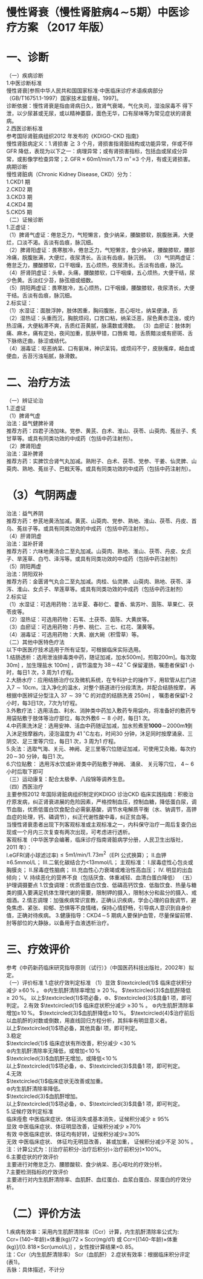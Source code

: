 # 慢性肾衰（慢性肾脏病$4\!\sim\!5$期）中医诊疗方案 （2017 年版）  
# 一、诊断  
（一）疾病诊断  
1.中医诊断标准  
慢性肾衰[参照中华人民共和国国家标准·中医临床诊疗术语疾病部分（GB/T16751.1-1997）国家技术监督局，1997]。  
诊断依据：慢性肾衰是指由肾病日久，致肾气衰竭，气化失司，湿浊尿毒不 得下泄，以少尿甚或无尿，或以精神萎靡，面色无华，口有尿味等为常见症状的肾衰病。  
2.西医诊断标准  
参考国际肾脏病组织2012 年发布的《KDIGO-CKD 指南》  
慢性肾脏病定义：1.肾损害$\geqq3$ 个月，肾损害指肾脏结构或功能异常，伴或不伴GFR 降低，表现为以下之一：病理异常；或有肾损害指标，包括血或尿成分异常，或影像学检查异常；$2.\mathrm{\,GFR}{\times}60\mathrm{m1/min}/1.73\mathrm{\,\,m}^{\circ}\!\equiv\!3$ 个月，有或无肾损害。  
病期诊断  
慢性肾脏病（Chronic Kidney Disease, CKD）分为：  
1.CKD1 期  
2.CKD2 期  
3.CKD3 期  
4.CKD4 期  
5.CKD5 期  
（二）证候诊断  
1.正虚证：  
（1）脾肾气虚证：倦怠乏力，气短懒言，食少纳呆，腰酸膝软，脘腹胀满，大便烂，口淡不渴。舌淡有齿痕，脉沉细。  
（2）脾肾阳虚证：畏寒肢冷，倦怠乏力，气短懒言，食少纳呆，腰酸膝软，腰部冷痛，脘腹胀满，大便烂，夜尿清长。舌淡有齿痕，脉沉弱。 （3）气阴两虚证：倦怠乏力，腰酸膝软，口干咽燥，五心烦热，夜尿清长。舌淡有齿痕，脉沉。  
（4）肝肾阴虚证：头晕，头痛，腰酸膝软，口干咽燥，五心烦热，大便干结，尿少色黄。舌淡红少苔，脉弦细或细数。  
（5）阴阳两虚证：畏寒肢冷，五心烦热，口干咽燥，腰酸膝软，夜尿清长，大便干结。舌淡有齿痕，脉沉细。  
2.标实证：  
（1）水湿证：面肢浮肿，肢体困重，胸闷腹胀，恶心呕吐，纳呆便溏，舌  
（2）湿热证：头重而沉，胸脘烦闷，口苦口粘，纳呆泛恶，尿色黄赤混浊，或灼热涩痛，大便粘滞不爽，舌质红苔黄腻，脉濡数或滑数。 （3）血瘀证：肢体刺痛、麻木，痛有定处，夜间加重，肌肤甲错，口唇紫 暗，舌质黯淡或有瘀斑、舌下脉络迂曲，脉涩或结代。  
（4）溺毒证：呕恶纳呆、口有氨味，神识呆钝，或烦闷不宁，皮肤瘙痒，衄血或便血，舌苔污浊垢腻，脉滑数。  
# 二、治疗方法  
（一）辨证论治  
1.正虚证  
（1）脾肾气虚  
治法：益气健脾补肾  
推荐方药：四君子汤加味。党参、黄芪、白术、淮山、茯苓、山萸肉、菟丝子、炙甘草等。或具有同类功效的中成药（包括中药注射剂）。  
（2）脾肾阳虚  
治法：温补脾肾  
推荐方药：实脾饮合肾气丸加减。熟附子、白术、茯苓、党参、干姜、仙灵脾、山萸肉、熟地、菟丝子、巴戟天等。或具有同类功效的中成药（包括中药注射剂）。  
# （3）气阴两虚  
治法：益气养阴  
推荐方药：参芪地黄汤加减。黄芪、山萸肉、党参、熟地、淮山、茯苓、丹皮、首乌、菟丝子等。或具有同类功效的中成药（包括中药注射剂）。  
（4）肝肾阴虚  
治法：滋补肝肾  
推荐方药：六味地黄汤合二至丸加减。山萸肉、熟地、淮山、茯苓、丹皮、女贞子、旱莲草、白芍、泽泻等。或具有同类功效的中成药（包括中药注射剂）  
（5）阴阳两虚  
治法：阴阳双补  
推荐方药：金匮肾气丸合二至丸加减。肉桂、仙灵脾、山萸肉、熟地、茯苓、泽泻、淮山、女贞子、旱莲草等。或具有同类功效的中成药（包括中药注射剂）  
2.标实证  
（1）水湿证：可选用药物：法半夏、春砂仁、藿香、紫苏叶、茵陈、草果仁、茯苓皮等。  
（2）湿热证：可选用药物：石苇、土茯苓、茵陈、大黄炭等。  
（3）血瘀证：可选用药物：丹参、桃仁、三七、红花、蒲黄等。  
（4）溺毒证：可选用药物：大黄、崩大碗（积雪草）等。  
（二）其他中医特色疗法  
以下中医医疗技术适用于所有证型，可根据临床实际选用。  
1.结肠透析：选用泄浊排毒类中药，随证加减，加水$500\mathrm{m}]$，煎取$200{\mathrm{m}}]$。每次取 $30\mathrm{m}]$ ，加生理盐水 $100\mathrm{m}]$ ，调节温度为 $38\!\sim\!42\,^{\circ}\!\mathrm{C}$ 保留灌肠，嘱患者保留1 小时，每日1 次，3 周为1 疗程。  
2.大肠水疗：应用结肠治疗仪及微机系统，在专科护士的操作下，用软管从肛门进入$7{\sim}10\mathrm{cm}$，注入净化的温水，对整个肠道进行分段清洗，并配合结肠按摩， 再根据中医辨证分型注入 $37{\sim}39\,^{\circ}\mathrm{C}$ 的对症的结肠洗液 $250\mathrm{m}]$ ， 嘱患者保留1-2 小时，每3日1次，7次为1疗程。  
3.外敷疗法：选用活血、利水、消肿类中药加入敷药专用袋内，将准备好的敷药专用袋贴敷于肢体等治疗部位，每次外敷$6{\sim}8$ 小时，每日1 次。  
4.中药熏洗沐足：选用安神、活血中药随证加减，加水煎煮至$\boldsymbol{1000}\!\sim\!2000\mathrm{m}\boldsymbol{1}$倒入沐足按摩器内，浸泡温度为 $41\,^{\circ}\mathrm{C}$左右，时间30 分钟，沐足同时按摩涌泉、三阴交、足三里等穴位，每日1 次，3 周为1 疗程。  
5.灸法：选取气海、关元、神阙、足三里等穴位随证加减，可使用艾灸箱，每次约$20\!\sim\!30$ 分钟，每日1 次。  
6.穴位贴敷： 选用泻水饮或补肾类中药贴敷于神阙、 涌泉、 关元等穴位， $4\!\sim$ 6 小时后取下即可  
（三）运动康复：配合太极拳、八段锦等调养生息。  
（四）西医治疗  
主要参照2012 年国际肾脏病组织制定的KDIGO 诊治CKD 临床实践指南：积极治疗原发病，纠正肾衰进展的危险因素，严格控制血压，控制血糖，降低蛋白尿，调节血脂，优质低蛋白饮食配合必需氨基酸，调节水电解质平衡（水、钠调节，高钾血症的处理，钙、磷调节），纠正代谢性酸中毒，纠正贫血等。  
当慢性肾衰患者出现下列客观标准或主观标准之一，内科保守治疗一周后复查仍出现或一个月内三次复查有两次出现，可考虑进行透析。  
客观标准（中华医学会编著，临床诊疗指南肾脏病学分册，人民卫生出版社，2011 年）：  
I.eGFR(肾小球滤过率)$\mathrm{\leq5m1/min/1.\,73m^{2}}$（EPI 公式换算）； II.血钾≥6.5mmol/L；  Ⅲ.二氧化碳结合力<13mmol/L；  主观标准：  I.尿毒症性心包炎或胸膜炎；  II.尿毒症性脑病；  Ⅲ.充血性心力衰竭或难治性高血压；  Ⅳ. 明显的出血倾向；  Ⅴ. 持续恶化的营养不良（包括厌食、体重减轻、血清白蛋白降低） （五）护理调摄要点 1.饮食调理：优质低蛋白饮食、低磷高钙饮食、低脂饮食、热量与糖类的摄入要满足机体生理代谢的需要，限制钾的摄入，限制水分和盐分的摄入、戒烟酒。2.情志调理：加强疾病常识宣教，正确认识疾病，学会心理的自我调节，避 免焦虑、紧张、抑郁、恐惧等不良情绪，保持心情舒畅，引导病人意识到自身价 值，正确对待疾病。  3.健康指导：$\mathrm{CKD4}\!\sim\!5$ 期病人要保护血管，尽量保留前臂、肘等部位的大静脉，以备用于血液透析治疗。  
# 三、疗效评价  
参考《中药新药临床研究指导原则（试行）》（中国医药科技出版社，2002年）拟定。  
（一）评价标准 1.症状疗效判定标准 （1）显效 $\textcircled{1}$ 临床症状积分减少 $\geqslant\!60\,\%$ 。  $\circledcirc$内生肌酐清除率增加${\geqslant}20\,\%$。 $\textcircled{3}$血肌酐降低${\geqslant}20\,\%$。 以上$\textcircled{1}$项必备，$\circledcirc$、$\textcircled{3}$具备1 项，即可判定。 2.有效 $\textcircled{1}$ 临床症状积分减少 $\geqslant\!30\,\%$ 。  $\circledcirc$内生肌酐清除率增加$\geqslant\!10\,\%$。 $\textcircled{3}$血肌酐降低$\geqslant\!10\,\%$。 $\textcircled{4}$治疗前后以血肌酐的对数或倒数，用直线回归方程分析，其斜率有明显意义者。  
以上$\textcircled{1}$项必备，其他具备l 项，即可判定。  
3.稳定  
$\textcircled{1}$ 临床症状有所改善，积分减少 $<\!30\,\%$  
$\circledcirc$内生肌酐清除率无降低，或增加$<\!10\,\%$  
$\textcircled{3}$血肌酐无增加，或降低$<\!10\,\%$  
以上$\textcircled{1}$项必备，$\circledcirc$、$\textcircled{3}$具备1 项，即可判定。  
4.无效  
$\textcircled{1}$临床症状无改善或加重。  
$\circledcirc$内生肌酐清除率降低。  
$\textcircled{3}$血肌酐增加。  
以上$\textcircled{1}$项必备，$\circledcirc$、$\textcircled{3}$具备1 项，即可判定。  
5.证候疗效判定标准  
临床痊愈 中医临床症状、体征消失或基本消失，证候积分减少${\geqslant}95\%$  
显效 中医临床症状、体征明显改善，证候积分减少 $\geqslant\!70\%$  
有效 中医临床症状、体征均有好转，证候积分减少$\geqslant\!30\%$  
无效 中医临床症状、 体征均无明显改善， 甚或加重， 证候积分减少不足 $30\%$ 。 注：计算公式为：[(治疗前积分-治疗后积分)÷治疗前积分]$\times100\%$。  
6.主要症状的疗效评价  
主要进行对倦怠乏力、腰膝酸软、食少纳呆、恶心呕吐的疗效分析。  
7.主要检测指标的疗效评价  
主要进行对内生肌酐清除率、血肌酐、血红蛋白、血浆白蛋白、尿蛋白的疗效分析。  
# （二）评价方法  
1.疾病有效率：采用内生肌酐清除率（Ccr）计算，内生肌酐清除率公式为:  
$\mathrm{Ccr}{=}\,(140{-}$年龄)$\times$体重$\left(\mathrm{kg}\right)/72\times\mathrm{Sccr}\left(\mathrm{m}\mathrm{g}/\mathrm{d}1\right)$ 或 Ccr=[(140-年龄)$\times$体重
$\left(\mathrm{kg}\right)\left]/\left[0.\,818\!\times\!\mathrm{Scr}\left(\mathrm{umol}/\mathrm{L}\right)\right]$ ，女性按计算结果$\times0.\,85$。  
注：Ccr（内生肌酐清除率） Scr（血肌酐）   2.症状有效率：根据临床积分评定(表1)。  
舌脉：具体描述，不计分  
